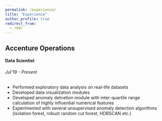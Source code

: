 ```yaml
---
permalink: /experience/
title: "Experience"
author_profile: true
redirect_from: 
  - /md/
---
```

## Accenture Operations 
#### Data Scientist 
###### Jul'19 - Present
* Performed exploratory data analysis on real-life datasets
* Developed data visualization modules
* Developed anomaly detcetion module with inter-quartile range calculation of highly influential numerical features
* Experimented with several unsupervised anomaly detection algorithms (isolation forest, robust random cut forest, HDBSCAN etc.)
